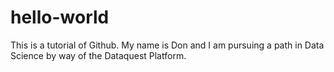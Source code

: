 # hello-world
This is a tutorial of Github.
My name is Don and I am pursuing a path in Data Science by way of the Dataquest Platform.
